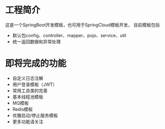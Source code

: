 # 工程简介
这是一个SpringBoot开发模板，也可用于SpringCloud模板开发， 目前模板包括


+ 默认包config、controller、mapper、pojo、service、util
+ 统一返回数据和异常处理


# 即将完成的功能

+ 自定义日志注解
+ 用户登录模板（JWT）
+ 常用工具类的完善
+ 基本线程池模板
+ MQ模板
+ Redis模板
+ 优雅启动/停止服务模板
+ 更多功能请关注